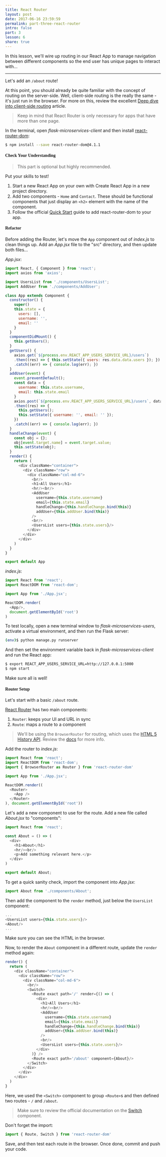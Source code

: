 ```yaml
---
title: React Router
layout: post
date: 2017-06-16 23:59:59
permalink: part-three-react-router
intro: false
part: 3
lesson: 6
share: true
---
```


In this lesson, we'll wire up routing in our React App to manage navigation between different components so the end user has unique pages to interact with...

---

Let's add an `/about` route!

At this point, you should already be quite familiar with the concept of routing on the server-side. Well, client-side routing is the really the same - it's just run in the browser. For more on this, review the excellent [Deep dive into client-side routing](http://krasimirtsonev.com/blog/article/deep-dive-into-client-side-routing-navigo-pushstate-hash) article.

> Keep in mind that React Router is only necessary for apps that have more than one page.



In the terminal, open *flask-microservices-client* and then install [react-router-dom](https://github.com/ReactTraining/react-router/tree/master/packages/react-router-dom):

```sh
$ npm install --save react-router-dom@4.1.1
```

#### <span style="font-family:'Montserrat', 'sans-serif';">Check Your Understanding</span>

> This part is optional but highly recommended.

Put your skills to test!

1. Start a new React App on your own with Create React App in a new project directory.
1. Add two components - `Home` and `Contact`. These should be functional components that just display an `<h2>` element with the name of the component.
1. Follow the official [Quick Start](https://reacttraining.com/react-router/web/guides/quick-start) guide to add react-router-dom to your app.

#### <span style="font-family:'Montserrat', 'sans-serif';">Refactor</span>

Before adding the Router, let's move the `App` component out of *index.js* to clean things up. Add an *App.jsx* file to the "src" directory, and then update both files...

*App.jsx*:

```javascript
import React, { Component } from 'react';
import axios from 'axios';

import UsersList from './components/UsersList';
import AddUser from './components/AddUser';

class App extends Component {
  constructor() {
    super()
    this.state = {
      users: [],
      username: '',
      email: ''
    }
  }
  componentDidMount() {
    this.getUsers();
  }
  getUsers() {
    axios.get(`${process.env.REACT_APP_USERS_SERVICE_URL}/users`)
    .then((res) => { this.setState({ users: res.data.data.users }); })
    .catch((err) => { console.log(err); })
  }
  addUser(event) {
    event.preventDefault();
    const data = {
      username: this.state.username,
      email: this.state.email
    }
    axios.post(`${process.env.REACT_APP_USERS_SERVICE_URL}/users`, data)
    .then((res) => {
      this.getUsers();
      this.setState({ username: '', email: '' });
    })
    .catch((err) => { console.log(err); })
  }
  handleChange(event) {
    const obj = {};
    obj[event.target.name] = event.target.value;
    this.setState(obj);
  }
  render() {
    return (
      <div className="container">
        <div className="row">
          <div className="col-md-6">
            <br/>
            <h1>All Users</h1>
            <hr/><br/>
            <AddUser
              username={this.state.username}
              email={this.state.email}
              handleChange={this.handleChange.bind(this)}
              addUser={this.addUser.bind(this)}
            />
            <br/>
            <UsersList users={this.state.users}/>
          </div>
        </div>
      </div>
    )
  }
}

export default App
```

*index.js*:

```javascript
import React from 'react';
import ReactDOM from 'react-dom';

import App from './App.jsx';

ReactDOM.render(
  <App/>,
  document.getElementById('root')
)
```

To test locally, open a new terminal window to *flask-microservices-users*, activate a virtual environment, and then run the Flask server:

```sh
(env)$ python manage.py runserver
```

And then set the environment variable back in *flask-microservices-client* and run the React app:

```sh
$ export REACT_APP_USERS_SERVICE_URL=http://127.0.0.1:5000
$ npm start
```

Make sure all is well!

#### <span style="font-family:'Montserrat', 'sans-serif';">Router Setup</span>

Let's start with a basic `/about` route.

[React Router](https://github.com/ReactTraining/react-router) has two main components:

1. `Router`: keeps your UI and URL in sync
1. `Route`: maps a route to a component

> We'll be using the `BrowserRouter` for routing, which uses the [HTML 5 History API](https://developer.mozilla.org/en-US/docs/Web/API/History_API). Review the [docs](https://reacttraining.com/react-router/web/api/BrowserRouter) for more info.

Add the router to *index.js*:

```javascript
import React from 'react';
import ReactDOM from 'react-dom';
import { BrowserRouter as Router } from 'react-router-dom'

import App from './App.jsx';

ReactDOM.render((
  <Router>
    <App />
  </Router>
), document.getElementById('root'))
```

Let's add a new component to use for the route. Add a new file called *About.jsx* to "components":

```javascript
import React from 'react';

const About = () => (
  <div>
    <h1>About</h1>
    <hr/><br/>
    <p>Add something relevant here.</p>
  </div>
)

export default About;
```

To get a quick sanity check, import the component into *App.jsx*:

```javascript
import About from './components/About';
```

Then add the component to the `render` method, just below the `UsersList` component:

```javascript
...
<UsersList users={this.state.users}/>
<About/>
...
```

Make sure you can see the HTML in the browser.

Now, to render the `About` component in a different route, update the `render` method again:

```javascript
render() {
  return (
    <div className="container">
      <div className="row">
        <div className="col-md-6">
          <br/>
          <Switch>
            <Route exact path='/' render={() => (
              <div>
                <h1>All Users</h1>
                <hr/><br/>
                <AddUser
                  username={this.state.username}
                  email={this.state.email}
                  handleChange={this.handleChange.bind(this)}
                  addUser={this.addUser.bind(this)}
                />
                <br/>
                <UsersList users={this.state.users}/>
              </div>
            )} />
            <Route exact path='/about' component={About}/>
          </Switch>
        </div>
      </div>
    </div>
  )
}
```

Here, we used the `<Switch>` component to group `<Route>`s and then defined two routes - `/` and `/about`.

> Make sure to review the official documentation on the [Switch](https://reacttraining.com/react-router/web/api/Switch) component.


Don't forget the import:

```javascript
import { Route, Switch } from 'react-router-dom'
```

Save, and then test each route in the browser. Once done, commit and push your code.
